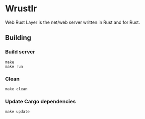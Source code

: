 # Wrustlr #

Web Rust Layer is the net/web server written in Rust and for Rust.

## Building ##

### Build server ###

```
make
make run
```

### Clean ###

```
make clean
```

### Update Cargo dependencies ###

```
make update
```
